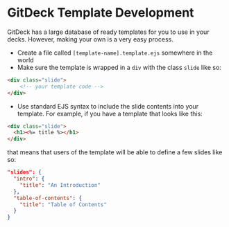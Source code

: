 GitDeck Template Development
============================

GitDeck has a large database of ready templates for you to use in your decks. However, making
your own is a very easy process.

- Create a file called `[template-name].template.ejs` somewhere in the world
- Make sure the template is wrapped in a `div` with the class `slide` like so:
```html
<div class="slide">
    <!-- your template code -->
</div>
```
- Use standard EJS syntax to include the slide contents into your template. For example, if you have a template that looks like this:
```html
<div class="slide">
  <h1><%= title %></h1>
</div>
```
  that means that users of the template will be able to define a few slides like so:
```json
"slides": {
  "intro": {
    "title": "An Introduction"
  },
  "table-of-contents": {
    "title": "Table of Contents"
  }
}
```

